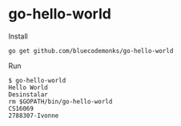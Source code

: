 # go-hello-world

Install

```
go get github.com/bluecodemonks/go-hello-world
```

Run

```
$ go-hello-world
Hello World
Desinstalar
rm $GOPATH/bin/go-hello-world
CS16069
2788307-Ivonne

